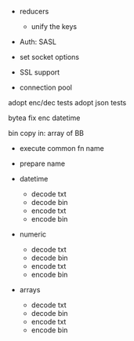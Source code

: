 - reducers
  - unify the keys

- Auth: SASL
- set socket options
- SSL support
- connection pool

adopt enc/dec tests
adopt json tests

bytea
fix enc datetime

bin copy in: array of BB

- execute common fn name
- prepare name

- datetime
  - decode txt
  - decode bin
  - encode txt
  - encode bin
- numeric
  - decode txt
  - decode bin
  - encode txt
  - encode bin
- arrays
  - decode txt
  - decode bin
  - encode txt
  - encode bin
